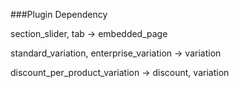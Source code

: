 ###Plugin Dependency
 
section_slider, tab -> embedded_page

standard_variation, enterprise_variation -> variation

discount_per_product_variation -> discount, variation